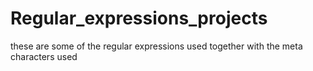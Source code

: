# Regular_expressions_projects
these are some of the regular expressions used together with the meta characters used 
